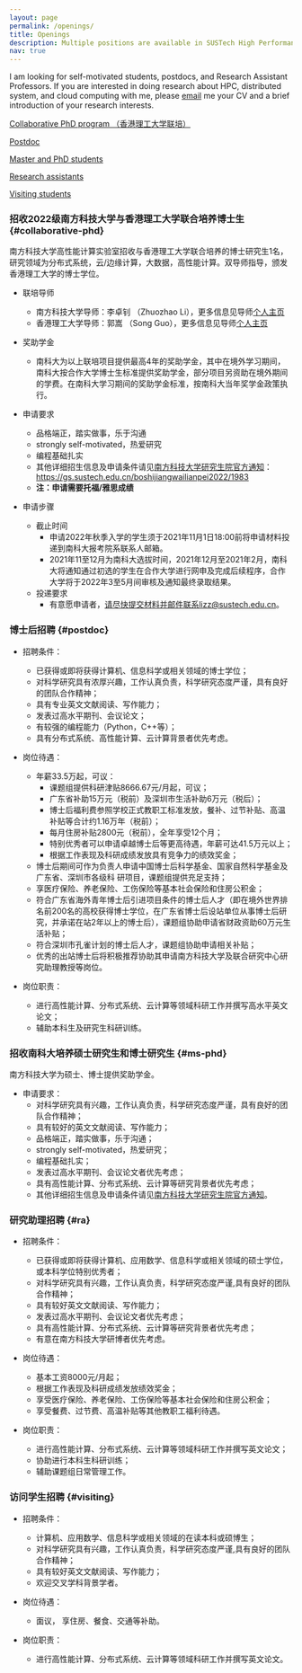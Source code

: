 ```yaml
---
layout: page
permalink: /openings/
title: Openings
description: Multiple positions are available in SUSTech High Performance Computing Laboratory (HPC Lab).
nav: true
---
```


I am looking for self-motivated students, postdocs, and Research Assistant Professors. If you are interested in doing research about HPC, distributed system, and cloud computing with me, please [email](mailto:lizz@sustech.edu.cn) me your CV and a brief introduction of your research interests.

[Collaborative PhD program （香港理工大学联培）](#collaborative-phd)

[Postdoc](#postdoc)

[Master and PhD students](#ms-phd)

[Research assistants](#ra)

[Visiting students](#visiting)


### 招收2022级南方科技大学与香港理工大学联合培养博士生 {#collaborative-phd}

南方科技大学高性能计算实验室招收与香港理工大学联合培养的博士研究生1名，研究领域为分布式系统，云/边缘计算，大数据，高性能计算。双导师指导，颁发香港理工大学的博士学位。

- 联培导师
	- 南方科技大学导师：李卓钊 （Zhuozhao Li），更多信息见导师[个人主页](https://zhuozhaoli.github.io/)
	- 香港理工大学导师：郭嵩 （Song Guo），更多信息见导师[个人主页](https://web.comp.polyu.edu.hk/cssongguo/)

- 奖助学金
	- 南科大为以上联培项目提供最高4年的奖助学金，其中在境外学习期间，南科大按合作大学博士生标准提供奖助学金，部分项目另资助在境外期间的学费。在南科大学习期间的奖助学金标准，按南科大当年奖学金政策执行。

- 申请要求
	- 品格端正，踏实做事，乐于沟通
	- strongly self-motivated，热爱研究
	- 编程基础扎实
	- 其他详细招生信息及申请条件请见[南方科技大学研究生院官方通知](https://gs.sustech.edu.cn/boshijiangwailianpei2022/1983)： https://gs.sustech.edu.cn/boshijiangwailianpei2022/1983
	- **注：申请需要托福/雅思成绩**


- 申请步骤
	- 截止时间
	    - 申请2022年秋季入学的学生须于2021年11月1日18:00前将申请材料投递到南科大报考院系联系人邮箱。
	    - 2021年11至12月为南科大选拔时间，2021年12月至2021年2月，南科大将通知通过初选的学生在合作大学进行网申及完成后续程序，合作大学将于2022年3至5月间审核及通知最终录取结果。
	- 投递要求
	    - 有意愿申请者，请尽快提交材料并邮件联系lizz@sustech.edu.cn。


### 博士后招聘 {#postdoc}

- 招聘条件：
	- 已获得或即将获得计算机、信息科学或相关领域的博士学位；
	- 对科学研究具有浓厚兴趣，工作认真负责，科学研究态度严谨，具有良好的团队合作精神；
	- 具有专业英文文献阅读、写作能力；
	- 发表过高水平期刊、会议论文；
	- 有较强的编程能力（Python，C++等）；
	- 具有分布式系统、高性能计算、云计算背景者优先考虑。

- 岗位待遇：
	- 年薪33.5万起，可议：
		- 课题组提供科研津贴8666.67元/月起，可议；
		- 广东省补助15万元（税前）及深圳市生活补助6万元（税后）；
		- 博士后福利费参照学校正式教职工标准发放，餐补、过节补贴、高温补贴等合计约1.16万年（税前）；
		- 每月住房补贴2800元（税前），全年享受12个月；
		- 特别优秀者可以申请卓越博士后等更高待遇，年薪可达41.5万元以上；
		- 根据工作表现及科研成绩发放具有竞争力的绩效奖金；
	- 博士后期间可作为负责人申请中国博士后科学基金、国家自然科学基金及广东省、深圳市各级科
	研项目，课题组提供充足支持；
	- 享医疗保险、养老保险、工伤保险等基本社会保险和住房公积金；
	- 符合广东省海外青年博士后引进项目条件的博士后人才（即在境外世界排名前200名的高校获得博士学位，在广东省博士后设站单位从事博士后研究，并承诺在站2年以上的博士后），课题组协助申请省财政资助60万元生活补贴；
	- 符合深圳市孔雀计划的博士后人才，课题组协助申请相关补贴；
	- 优秀的出站博士后将积极推荐协助其申请南方科技大学及联合研究中心研究助理教授等岗位。

- 岗位职责：
	- 进行高性能计算、分布式系统、云计算等领域科研工作并撰写高水平英文论文；
    - 辅助本科生及研究生科研训练。


### 招收南科大培养硕士研究生和博士研究生 {#ms-phd}

南方科技大学为硕士、博士提供奖助学金。

- 申请要求：
	- 对科学研究具有兴趣，工作认真负责，科学研究态度严谨，具有良好的团队合作精神；
	- 具有较好的英文文献阅读、写作能力；
	- 品格端正，踏实做事，乐于沟通；
	- strongly self-motivated，热爱研究；
	- 编程基础扎实；
 	- 发表过高水平期刊、会议论文者优先考虑；
 	- 具有高性能计算、分布式系统、云计算等研究背景者优先考虑；
	- 其他详细招生信息及申请条件请见[南方科技大学研究生院官方通知](https://gs.sustech.edu.cn/shuoshi2022)。

### 研究助理招聘 {#ra}

- 招聘条件：
	- 已获得或即将获得计算机、应用数学、信息科学或相关领域的硕士学位，或本科学位特别优秀者；
	- 对科学研究具有兴趣，工作认真负责，科学研究态度严谨,具有良好的团队合作精神；
	- 具有较好英文文献阅读、写作能力；
 	- 发表过高水平期刊、会议论文者优先考虑；
 	- 具有高性能计算、分布式系统、云计算等研究背景者优先考虑；
    - 有意在南方科技大学研博者优先考虑。

- 岗位待遇：
	- 基本工资8000元/月起；
	- 根据工作表现及科研成绩发放绩效奖金；
	- 享受医疗保险、养老保险、工伤保险等基本社会保险和住房公积金；
	- 享受餐费、过节费、高温补贴等其他教职工福利待遇。

- 岗位职责：
	- 进行高性能计算、分布式系统、云计算等领域科研工作并撰写英文论文；
	- 协助进行本科生科研训练；
	- 辅助课题组日常管理工作。


### 访问学生招聘 {#visiting}

- 招聘条件：
	- 计算机、应用数学、信息科学或相关领域的在读本科或硕博生；
	- 对科学研究具有兴趣，工作认真负责，科学研究态度严谨,具有良好的团队合作精神；
	- 具有较好英文文献阅读、写作能力；
	- 欢迎交叉学科背景学者。

- 岗位待遇：
	- 面议， 享住房、餐食、交通等补助。

- 岗位职责：
	- 进行高性能计算、分布式系统、云计算等领域科研工作并撰写英文论文。